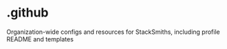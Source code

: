 # .github
Organization-wide configs and resources for StackSmiths, including profile README and templates
